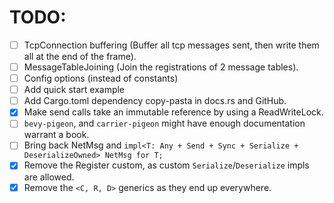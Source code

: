 # TODO:
- [ ] TcpConnection buffering (Buffer all tcp messages sent, then write them all at the end of the frame).
- [ ] MessageTableJoining (Join the registrations of 2 message tables).
- [ ] Config options (instead of constants)
- [ ] Add quick start example
- [ ] Add Cargo.toml dependency copy-pasta in docs.rs and GitHub.
- [x] Make send calls take an immutable reference by using a ReadWriteLock.
- [ ] `bevy-pigeon`, and `carrier-pigeon` might have enough documentation warrant a book.
- [ ] Bring back NetMsg and `impl<T: Any + Send + Sync + Serialize + DeserializeOwned> NetMsg for T;`
- [x] Remove the Register custom, as custom `Serialize`/`Deserialize` impls are allowed.
- [x] Remove the `<C, R, D>` generics as they end up everywhere.
